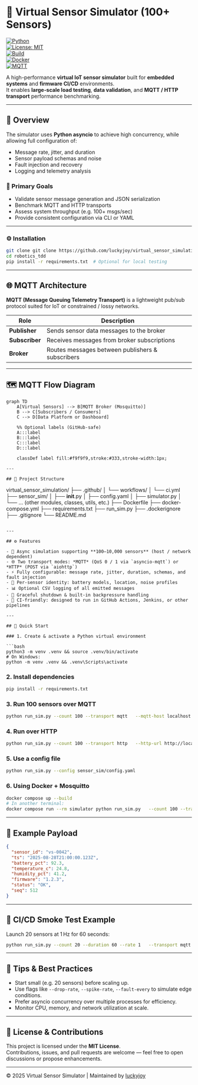 # 🚀 Virtual Sensor Simulator (100+ Sensors)

[![Python](https://img.shields.io/badge/Python-3.9%2B-blue.svg?logo=python)](https://www.python.org/)  
[![License: MIT](https://img.shields.io/badge/License-MIT-green.svg)](LICENSE)  
[![Build](https://img.shields.io/github/actions/workflow/status/luckyjoy/virtual_sensor_simulation/ci.yml?label=CI%2FCD)](https://github.com/luckyjoy/virtual_sensor_simulation/actions)  
[![Docker](https://img.shields.io/badge/Docker-Ready-blue?logo=docker)](https://hub.docker.com/)  
[![MQTT](https://img.shields.io/badge/MQTT-Asyncio--MQTT-orange)](https://mqtt.org/)

A high-performance **virtual IoT sensor simulator** built for **embedded systems** and **firmware CI/CD** environments.  
It enables **large‑scale load testing**, **data validation**, and **MQTT / HTTP transport** performance benchmarking.

---

## 📘 Overview

The simulator uses **Python asyncio** to achieve high concurrency, while allowing full configuration of:

- Message rate, jitter, and duration  
- Sensor payload schemas and noise  
- Fault injection and recovery  
- Logging and telemetry analysis  

### 🎯 Primary Goals

- Validate sensor message generation and JSON serialization  
- Benchmark MQTT and HTTP transports  
- Assess system throughput (e.g. 100+ msgs/sec)  
- Provide consistent configuration via CLI or YAML  

---

### ⚙️ Installation

```bash
git clone git clone https://github.com/luckyjoy/virtual_sensor_simulation.git
cd robotics_tdd
pip install -r requirements.txt  # Optional for local testing
```

---

## 🌐 MQTT Architecture

**MQTT (Message Queuing Telemetry Transport)** is a lightweight pub/sub protocol suited for IoT or constrained / lossy networks.

| Role        | Description                                 |
|-------------|---------------------------------------------|
| **Publisher**  | Sends sensor data messages to the broker     |
| **Subscriber** | Receives messages from broker subscriptions |
| **Broker**     | Routes messages between publishers & subscribers |

---

## 🗺️ MQTT Flow Diagram

```mermaid
graph TD
    A[Virtual Sensors] --> B[MQTT Broker (Mosquitto)]
    B --> C[Subscribers / Consumers]
    C --> D[Data Platform or Dashboard]

    %% Optional labels (GitHub-safe)
    A:::label
    B:::label
    C:::label
    D:::label

    classDef label fill:#f9f9f9,stroke:#333,stroke-width:1px;

---

## 📁 Project Structure

```
virtual_sensor_simulation/
├── .github/
│   └── workflows/
│       └── ci.yml
├── sensor_sim/
│   ├── __init__.py
│   ├── config.yaml
│   ├── simulator.py
│   └── … (other modules, classes, utils, etc.)
├── Dockerfile
├── docker-compose.yml
├── requirements.txt
├── run_sim.py
├── .dockerignore
├── .gitignore
└── README.md
```

---

## ⚙️ Features

- 🧩 Async simulation supporting **100–10,000 sensors** (host / network dependent)  
- 🌐 Two transport modes: *MQTT* (QoS 0 / 1 via `asyncio-mqtt`) or *HTTP* (POST via `aiohttp`)  
- ⚡ Fully configurable: message rate, jitter, duration, schemas, and fault injection  
- 🧪 Per-sensor identity: battery models, location, noise profiles  
- 📊 Optional CSV logging of all emitted messages  
- 🧘 Graceful shutdown & built-in backpressure handling  
- 🧱 CI‑friendly: designed to run in GitHub Actions, Jenkins, or other pipelines  

---

## 🚀 Quick Start

### 1. Create & activate a Python virtual environment

```bash
python3 -m venv .venv && source .venv/bin/activate
# On Windows:
python -m venv .venv && .venv\Scripts\activate
```

### 2. Install dependencies

```bash
pip install -r requirements.txt
```

### 3. Run 100 sensors over MQTT

```bash
python run_sim.py --count 100 --transport mqtt   --mqtt-host localhost --mqtt-port 1883   --topic-prefix sim/sensors --rate 1.0
```

### 4. Run over HTTP

```bash
python run_sim.py --count 100 --transport http   --http-url http://localhost:8080/ingest --rate 1.0
```

### 5. Use a config file

```bash
python run_sim.py --config sensor_sim/config.yaml
```

### 6. Using Docker + Mosquitto

```bash
docker compose up --build
# In another terminal:
docker compose run --rm simulator python run_sim.py   --count 100 --transport mqtt --mqtt-host mosquitto --topic-prefix sim/sensors
```

---

## 🧪 Example Payload

```json
{
  "sensor_id": "vs-0042",
  "ts": "2025-08-28T21:00:00.123Z",
  "battery_pct": 92.3,
  "temperature_c": 24.8,
  "humidity_pct": 41.2,
  "firmware": "1.2.3",
  "status": "OK",
  "seq": 512
}
```

---

## 🧱 CI/CD Smoke Test Example

Launch 20 sensors at 1 Hz for 60 seconds:

```bash
python run_sim.py --count 20 --duration 60 --rate 1   --transport mqtt --mqtt-host $BROKER_HOST
```

---

## 🧠 Tips & Best Practices

- Start small (e.g. 20 sensors) before scaling up.  
- Use flags like `--drop-rate`, `--spike-rate`, `--fault-every` to simulate edge conditions.  
- Prefer asyncio concurrency over multiple processes for efficiency.  
- Monitor CPU, memory, and network utilization at scale.  

---

## 🧩 License & Contributions

This project is licensed under the **MIT License**.  
Contributions, issues, and pull requests are welcome — feel free to open discussions or propose enhancements.

---

© 2025 Virtual Sensor Simulator | Maintained by [luckyjoy](https://github.com/luckyjoy)
